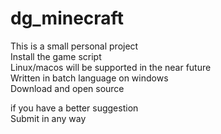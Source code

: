 # dg_minecraft  
This is a small personal project  
Install the game script  
Linux/macos will be supported in the near future  
Written in batch language on windows  
Download and open source  
  
if you have a better suggestion  
Submit in any way  

